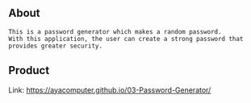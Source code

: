 ## About 
```
This is a password generator which makes a random password. 
With this application, the user can create a strong password that provides greater security. 
```

## Product
Link: https://ayacomputer.github.io/03-Password-Generator/

```

```

